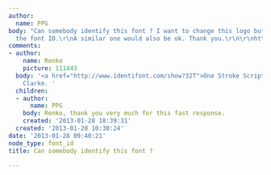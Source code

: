 ```yaml
---
author:
  name: PPG
body: "Can somebody identify this font ? I want to change this logo but do not recall
  the font ID.\r\nA similar one would also be ok. Thank you.\r\n\r\nhttp://www.hypophyse-tue.de/HYPOLOG2.jpg"
comments:
- author:
    name: Renko
    picture: 111443
  body: '<a href="http://www.identifont.com/show?32T">One Stroke Script</a> by Paul
    Clarke. '
  children:
  - author:
      name: PPG
    body: Renko, thank you very much for this fast response.
    created: '2013-01-28 18:39:31'
  created: '2013-01-28 10:30:24'
date: '2013-01-28 09:40:21'
node_type: font_id
title: Can somebody identify this font ?

---
```

